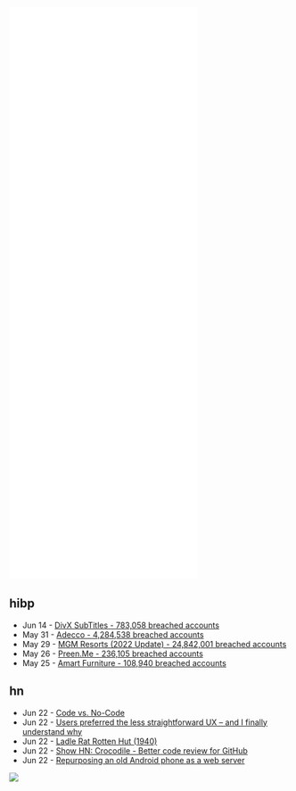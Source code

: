 ![Metrics](https://raw.githubusercontent.com/phixion/phixion/master/metrics.svg)

## hibp

<!--
for https://github.com/phixion/phixion/blob/main/.github/workflows/feeds.yml
-->
<!--START_SECTION:haveibeenpwnd-->
- Jun 14 - [DivX SubTitles - 783,058 breached accounts](https://haveibeenpwned.com/PwnedWebsites#DivXSubTitles)
- May 31 - [Adecco - 4,284,538 breached accounts](https://haveibeenpwned.com/PwnedWebsites#Adecco)
- May 29 - [MGM Resorts (2022 Update) - 24,842,001 breached accounts](https://haveibeenpwned.com/PwnedWebsites#MGM2022Update)
- May 26 - [Preen.Me - 236,105 breached accounts](https://haveibeenpwned.com/PwnedWebsites#PreenMe)
- May 25 - [Amart Furniture - 108,940 breached accounts](https://haveibeenpwned.com/PwnedWebsites#AmartFurniture)
<!--END_SECTION:haveibeenpwnd-->

## hn

<!--
for https://github.com/phixion/phixion/blob/main/.github/workflows/feeds.yml
-->
<!--START_SECTION:hn-->
- Jun 22 - [Code vs. No-Code](https://jasonmorrissc.github.io/post/2022-02-24_no-code/)
- Jun 22 - [Users preferred the less straightforward UX – and I finally understand why](https://blog.pwego.com/why-users-sometimes-prefer-the-less-straightforward-ux/)
- Jun 22 - [Ladle Rat Rotten Hut (1940)](https://www.exploratorium.edu/files/exhibits/ladle/)
- Jun 22 - [Show HN: Crocodile - Better code review for GitHub](https://www.crocodile.dev/)
- Jun 22 - [Repurposing an old Android phone as a web server](https://lbrito1.github.io/blog/2020/02/repurposing-android.html)
<!--END_SECTION:hn-->

<!--
for https://yhype.me
-->
![](https://hit.yhype.me/github/profile?user_id=13013670)
